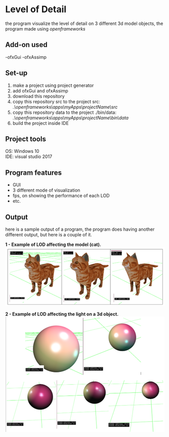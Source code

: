 # Level of Detail
the program visualize the level of detail on 3 different 3d model objects, the program made using *openframeworks*

## Add-on used
-ofxGui
-ofxAssimp

## Set-up
1. make a project using project generator
2. add ofxGui and ofxAssimp
3. download this repository
4. copy this repository src to the project src: *.\openframeworks\apps\myApps\projectName\src*
5. copy this repository data to the project ./bin/data:  *.\openframeworks\apps\myApps\projectName\bin\data*
6. build the project inside IDE

## Project tools
OS: Windows 10<br />
IDE: visual studio 2017<br />

## Program features
- GUI<br/>
- 3 different mode of visualization<br/>
- fps, on showing the performance of each LOD<br/>
- etc.

## Output
here is a sample output of a program, the program does having another different output, but here is a couple of it.

<b>1 - Example of LOD affecting the model (cat).</b>
![image](image(output)/catLOD.PNG)

<b>2 - Example of LOD affecting the light on a 3d object.</b>
![image](image(output)/sphereLOD.PNG)
